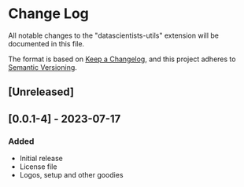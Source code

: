 # Change Log

All notable changes to the "datascientists-utils" extension will be documented in this file.

The format is based on [Keep a Changelog](https://keepachangelog.com/en/1.0.0/),
and this project adheres to [Semantic Versioning](https://semver.org/spec/v2.0.0.html).

## [Unreleased]

## [0.0.1-4]  - 2023-07-17

### Added

- Initial release
- License file
- Logos, setup and other goodies